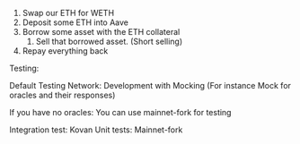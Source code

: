 1. Swap our ETH for WETH
2. Deposit some ETH into Aave
3. Borrow some asset with the ETH collateral
   1. Sell that borrowed asset. (Short selling)
4. Repay everything back

Testing:

Default Testing Network:
Development with Mocking (For instance Mock for oracles and their responses)

If you have no oracles:
You can use mainnet-fork for testing

Integration test: Kovan
Unit tests: Mainnet-fork
